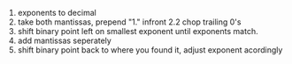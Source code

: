 1. exponents to decimal
2. take both mantissas, prepend "1." infront
   2.2 chop trailing 0's
3. shift binary point left on smallest exponent until exponents match.
4. add mantissas seperately
5. shift binary point back to where you found it, adjust exponent acordingly

